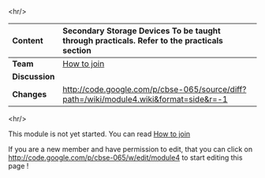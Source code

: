 

&lt;hr/&gt;



| **Content** | **Secondary Storage Devices** To be taught through practicals. Refer to the practicals section  |
|:------------|:------------------------------------------------------------------------------------------------|
| **Team**    | [How to join](http://code.google.com/p/cbse-065/wiki/FAQ?ts=1263234362&updated=FAQ#How_to_Join_this_project)  |
| **Discussion** |                                                                                                 |
| **Changes** | http://code.google.com/p/cbse-065/source/diff?path=/wiki/module4.wiki&format=side&r=-1          |



&lt;hr/&gt;






This module is not yet started. You can read [How to join](http://code.google.com/p/cbse-065/wiki/FAQ?ts=1263234362&updated=FAQ#How_to_Join_this_project)

If you are a new member and have permission to edit, that you can click on http://code.google.com/p/cbse-065/w/edit/module4 to start editing this page !